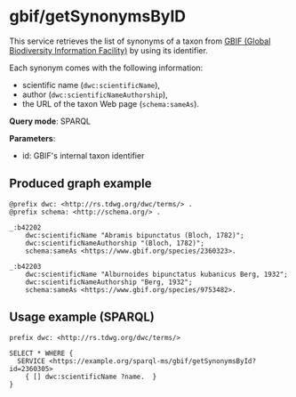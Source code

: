 
# gbif/getSynonymsByID


This service retrieves the list of synonyms of a taxon from  [GBIF (Global Biodiversity Information Facility)](https://www.gbif.org/) by using its identifier. 

Each synonym comes with the following information:
- scientific name (`dwc:scientificName`),
- author (`dwc:scientificNameAuthorship`),
- the URL of the taxon Web page (`schema:sameAs`).

**Query mode**: SPARQL

**Parameters**: 
- id: GBIF's internal taxon identifier




## Produced graph example

```turtle
@prefix dwc: <http://rs.tdwg.org/dwc/terms/> .
@prefix schema: <http://schema.org/> .

_:b42202
    dwc:scientificName "Abramis bipunctatus (Bloch, 1782)";
    dwc:scientificNameAuthorship "(Bloch, 1782)";
    schema:sameAs <https://www.gbif.org/species/2360323>.
    
_:b42203
    dwc:scientificName "Alburnoides bipunctatus kubanicus Berg, 1932";
    dwc:scientificNameAuthorship "Berg, 1932";
    schema:sameAs <https://www.gbif.org/species/9753482>.
```

## Usage example (SPARQL)

```sparql
prefix dwc: <http://rs.tdwg.org/dwc/terms/>

SELECT * WHERE {
  SERVICE <https://example.org/sparql-ms/gbif/getSynonymsById?id=2360305>
    { [] dwc:scientificName ?name.  }
}
```

